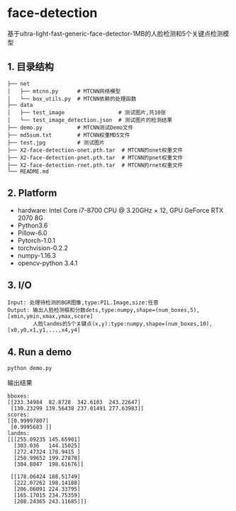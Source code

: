 # face-detection
基于ultra-light-fast-generic-face-detector-1MB的人脸检测和5个关键点检测模型
## 1. 目录结构

```
├── net 
│   ├── mtcnn.py      # MTCNN网络模型
│   └── box_utils.py  # MTCNN依赖的处理函数
├── data
│   ├── test_image                 # 测试图片,共10张
│   └── test_image_detection.json  # 测试图片的检测结果
├── demo.py           # MTCNN测试Demo文件
├── md5sum.txt        # MTCNN权重MD5文件
├── test.jpg          # 测试图片
├── X2-face-detection-onet.pth.tar  # MTCNN的onet权重文件
├── X2-face-detection-pnet.pth.tar  # MTCNN的pnet权重文件
├── X2-face-detection-rnet.pth.tar  # MTCNN的rnet权重文件
└── README.md
```
## 2. Platform
- hardware: Intel Core i7-8700 CPU @ 3.20GHz × 12, GPU GeForce RTX 2070 8G
- Python3.6
- Pillow-6.0
- Pytorch-1.0.1
- torchvision-0.2.2
- numpy-1.16.3
- opencv-python 3.4.1



## 3. I/O

```
Input: 处理待检测的BGR图像,type:PIL.Image,size:任意
Output: 输出人脸检测框和分数dets,type:numpy,shape=(num_boxes,5),[xmin,ymin,xmax,ymax,score]
        人脸landms的5个关键点(x,y):type:numpy,shape=(num_boxes,10),[x0,y0,x1,y1,...,x4,y4]
```

## 4. Run a demo

```bash
python demo.py 
```

输出结果

```  
bboxes:
[[233.34984  82.8728  342.6103  243.22647]
 [130.23299 139.56438 237.01491 277.63983]]
scores:
[[0.99997807]
 [0.9995683 ]]
landms:
[[[255.09235 145.65901]
  [303.036   144.15025]
  [272.47324 178.9415 ]
  [258.99652 199.27878]
  [304.8047  198.61676]]

 [[178.06424 188.51749]
  [222.07262 198.14188]
  [206.06091 224.33795]
  [165.17015 234.75359]
  [208.24365 243.11685]]]
```


